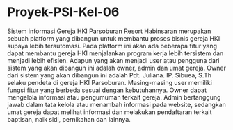 # Proyek-PSI-Kel-06

Sistem informasi Gereja HKI Parsoburan Resort Habinsaran merupakan sebuah platform
yang dibangun untuk membantu proses bisnis gereja HKI supaya lebih terautomasi. Pada
platform ini akan ada beberapa fitur yang dapat membantu gereja HKI menjalankan
program kerja lebih tersistem dan menjadi lebih efisien.
Adapun yang akan menjadi user atau pengguna dari sistem yang akan dibangun ini adalah
owner, admin dan umat gereja. Owner dari sistem yang akan dibangun ini adalah Pdt.
Juliana. IP. Sibuea, S.Th selaku pendeta di gereja HKI Parsoburan. Masing-masing user
memiliki fungsi fitur yang berbeda sesuai dengan kebutuhannya. Owner dapat mengelola
informasi atau pengumuman terkait gereja. Admin bertanggung jawab dalam tata kelola
atau menambah informasi pada website, sedangkan umat gereja dapat melihat informasi
dan melakukan pendaftaran terkait baptisan, naik sidi, pernikahan dan lainnya.